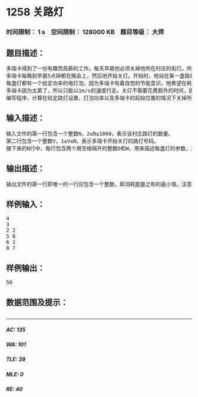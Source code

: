 # 1258 关路灯   
### 时间限制： 1 s&nbsp;&nbsp;&nbsp;&nbsp;空间限制： 128000 KB&nbsp;&nbsp;&nbsp;&nbsp;题目等级： 大师  
## 题目描述：  

<pre>
多瑞卡得到了一份有趣而高薪的工作。每天早晨他必须关掉他所在村庄的街灯。所有的街灯都被设置在一条直路的同一侧。
多瑞卡每晚到早晨5点钟都在晚会上，然后他开始关灯。开始时，他站在某一盏路灯的旁边。
每盏灯都有一个给定功率的电灯泡，因为多端卡有着自觉的节能意识，他希望在耗能总数最少的情况下将所有的灯关掉。
多端卡因为太累了，所以只能以1m/s的速度行走。关灯不需要花费额外的时间，因为当他通过时就能将灯关掉。
编写程序，计算在给定路灯设置，灯泡功率以及多端卡的起始位置的情况下关掉所有的灯需耗费的最小能量。
</pre>
  
  
## 输入描述：  

<pre>
输入文件的第一行包含一个整数N，2≤N≤1000，表示该村庄路灯的数量。
第二行包含一个整数V，1≤V≤N，表示多瑞卡开始关灯的路灯号码。
接下来的N行中，每行包含两个用空格隔开的整数D和W，用来描述每盏灯的参数，其中0≤D≤1000，0≤W≤1000。D表示该路灯与村庄开始处的距离(用米为单位来表示)，W表示灯泡的功率，即在每秒种该灯泡所消耗的能量数。路灯是按顺序给定的。
</pre>
  
  
## 输出描述：  

<pre>
输出文件的第一行即唯一的一行应包含一个整数，即消耗能量之和的最小值。注意结果小超过1,000,000,000。
</pre>
  
  
## 样例输入：  

<pre>
4
3
2 2
5 8
6 1
8 7
</pre>
  
  
## 样例输出：  

<pre>
56
</pre>
  
  
## 数据范围及提示：  

<pre>
</pre>
  
  
***  

##### AC: 135  
##### WA: 101  
##### TLE: 39  
##### MLE: 0  
##### RE: 40  

